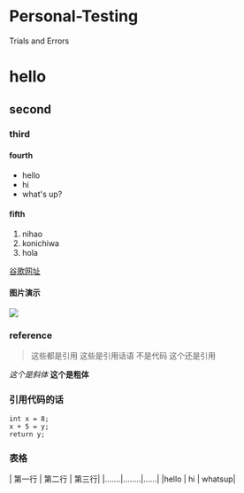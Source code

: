 # Personal-Testing
Trials and Errors
# hello
## second
### third
#### fourth
- hello
- hi
- what's up?
#### fifth
1. nihao
2. konichiwa
3. hola

[谷歌网址](http://www.google.com)

#### 图片演示
![](https://aranenglishblog.files.wordpress.com/2010/12/postit_hello4.gif)

### reference

> 这些都是引用
> 这些是引用话语 不是代码
> 这个还是引用

*这个是斜体*
**这个是粗体**

### 引用代码的话

```
int x = 8;
x + 5 = y;
return y;

```

### 表格
| 第一行 | 第二行 | 第三行|
|.......|........|......|
|hello  | hi     | whatsup|
